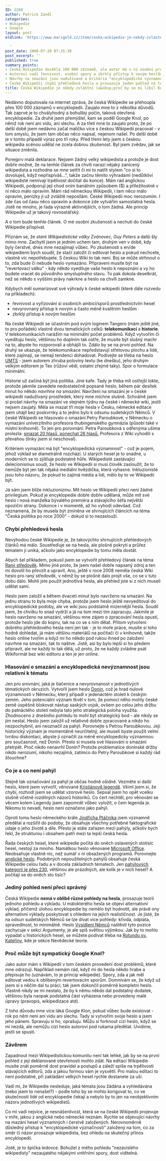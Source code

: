 ```yaml
---
ID: 2260
author: Patrick Zandl
categories:
- Wikipedie
- Google
layout: post
oldlink: 'https://www.marigold.cz/item/ceska-wikipedie-je-nekdy-zvlastni-a-proc-by-se-mi-libil-knol

  '
post_date: 2008-07-20 07:35:38
post_excerpt: ''
published: true
summary_points:
- Česká Wikipedie dosáhla 100 000 záznamů, ale autor má s ní osobní problémy.
- Autorovi vadí řevnivost, osobní spory a zbrklý přístup k novým heslům.
- Návrhy na smazání jsou nadužívané a kritéria "encyklopedické významnosti" nejasná.
- České Wikipedii chybí přehledová hesla a prosazuje jeden pohled na témata.
title: Česká Wikipedie je někdy zvláštní (a&nbsp;proč by se mi líbil Knol)
---
```


Nedávno doputovala na internet zpráva, že česká Wikipedie se přehoupla přes 100 000 záznamů v encyklopedii. Zaujalo mne to z několika důvodů. Tak zaprvé je to chvályhodný a bohulibý počin, taková otevřená encyklopedie. Za druhé jsem přemýšlel, kam se poděl Google Knol, po němž rok není ani vidu, ani slechu. A za třetí mne to zaujalo proto, že po delší době jsem nedávno začal maličko více s českou Wikipedií pracovat - v tom smyslu, že jsem tam občas něco napsal, nejenom našel. Po delší době je v tomto případě výraz pro tři roky. Před třemi lety jsem s českou wikipedia scénou udělal ne zcela dobrou zkušenost. Byl jsem zvědav, jak se situace změnila. 

Ponejprv malá deklarace. Nejsem žádný velký wikipedista a protože je dost dobře možné, že na tenhle článek za chvíli narazí nějaký zanícený wikipedista a rozhodne se mne setřít či mi to natřít stylem "co si to dovoluješ, když nepřispíváš...", takže začnu těmito výhradami (nedůtkliví wikipedisté nemívají trpělivost dočítat do konce). Mám rád anglickou Wikipedii, podporuji její chod oním banálním způsobem ($) a příležitostně v ní něco málo opravím. Mám rád německou Wikipedii, i tam něco málo opravím, penízky jí už zvláště neposílám. České Wikipedii moc nerozumím. I zde čas od času něco opravím a dokonce zde vytvářím samostatná hesla. Jistě ne mnoho, je řada výrazně aktivnějších, o tom žádná. Ale princip Wikipedie už je takový rovnostářský. 

A o tom bude tenhle článek. O mé osobní zkušenosti a nechuti do české Wikipedie přispívat. 

<!--more-->

Přiznám se, že<em> staré Wikipedistické války Zvánovec, Guy Peters</em> a další šly mimo mne. Zachytil jsem je jedním uchem tam, druhým ven v době, kdy byly čerstvé, dnes mne nezajímají vůbec. Po zkušenosti s en/de wikipediemi bych soudil, že stačí založit či editovat heslo a pokud nechcete, vlastně víc nepotřebujete. S českou Wiki to tak není. Boj se může strhnout o to, zda bude či nebude heslo vymazáno. Připraveni musíte být na "revertovací válku" - kdy někdo vyedituje vaše heslo k nepoznání a vy ho budete vracet do původního smysluplného stavu. To pak dokola desetkrát, než se někdo s vyššími právy nakrkne a heslo na chvíli zamkne.  

Kdybych měl sumarizovat své výhrady k české wikipedii (které dále rozvedu na příkladech):

<ul>
<li>řevnivost a vyřizování si osobních ambicí/sporů prostřednictvím hesel</li>
<li>nevyrovnaný přístup k novým a často méně kvalitním heslům</li>
<li>zbrklý přístup k novým heslům</li>
</ul>

Na české Wikipedii se účastním pod svým loginem Tangero (mám ještě jiné, to pro pořádek) vlastně dvou tematických celků: <strong>telekomunikací</strong> a <strong>historie</strong>. V telekomunikacích narážím na minimální počet problémů. Když vytvořím či vyedituju heslo, většinou ho doplním tak ostře, že musíte být slušný machr na to, abyste ho rozporovali a obhájili to. Zdálo by se na první pohled. Na druhý se ukazuje, že telekomunikace nepředstavují střetovou plochu a lidé, které zajímají, se nemají tendenci dohadovat. Podívejte se třeba na heslo <a href="http://cs.wikipedia.org/wiki/Universal_Mobile_Telecommunications_System">UMTS</a> - jsem autorem zhruba poloviny textu (ke dnešku), jeho druhým velkým editorem je Tex (růžoví vědí, ostatní zřejmě taky). Spor o formulace minimální.

Historie už začíná být jiná politika. Jiné kafe. Tady je třeba mít ostřejší lokte, protože jakmile zavedete nedostatečně popsané heslo, během pár desítek minut ho někdo <em>navrhne na smazání</em>. Navržení na smazání je v české wikipedii nadužívaný prostředek, který mne míchne slušně. Schválně jsem si prošel návrhy na smazání ve stejném týdnu na české i německé wiki, jestli nejsem zaujatý. Měla se mazat tři moje hesla v Česku, německé editace jsem uhájil bez poskvrnky a to jedno bylo k odsunu sudetských Němců. V české Wikipedii se hlasovalo o smazání Petry Paroubkové, v Německu o vymazání univerzitního profesora thubingenského gymnázia (působí také v místní knihovně). To jen pro porovnání. Petra Paroubková s odřenýma ušima prolezla: <a href="http://cs.wikipedia.org/wiki/Wikipedie:Hlasování_o_smazání/Petra_Paroubková">smazat 20 hlasů, ponechat 26 hlasů.</a> Profesora z Wiki vyhodili s převahou (linky jsem si neschoval).

Kritériem vymazání má být "encyklopedická významnost" - což je pojem, jehož výklad se diametrálně rozchází. U starých hesel je to snadné, u moderních se to zjišťuje podstatně hůře. Wikipedisté zastávající delecionismus soudí, že heslo ve Wikipedii si musí člověk zasloužit, že to nemůže být jen tak nějaká mediální hvězdička, která vyhasne. Inkluzionisté jsou toho názoru, že pokud to zajímá média a lidi, mělo by to ve Wikipedii být. 

Já sám jsem blíže inkluzionizmu. Mít heslo ve Wikipedii přeci není žádné privilegium. Pokud je encyklopedie dobře dobře udělaná, může mít své heslo i nová manželka bývalého premiéra a stávajícího šéfa největší opoziční strany. Dokonce i v momentě, až ho vyhodí odevšad. Což neznamená, že by musela být zmíněna ve shrnujících článcích na téma "Česká politika po roce 2000" - dokud si to nezaslouží. 

<h3>Chybí přehledová hesla</h3>

Nevýhodou české Wikipedie je, že takovýchto shrnujících přehledových článků má málo. Soustřeďuje se na hesla, ale plošné pokrytí a průřez tématem jí uniká, ačkoliv jako encyklopedie by tomu měla dostát. 

Abych šel příkladem, pokusil jsem se vytvořit přehledový článek na téma <a href="http://cs.wikipedia.org/wiki/Raný_středověk">Raný středověk</a>. Mimo jiné proto, že jsem našel dobře napsaný zdroj a ten mi dovolil ho převzít a upravit. Ano, ještě v roce 2008 neměla česká Wiki heslo pro raný středověk, v němž by se plošně dalo projít vše, co se v tuto dobu dálo. Mohli jste použít jednotlivá hesla, ale přehled jste si z nich museli udělat sami. 

Heslo jsem založil a během dvaceti minut bylo navrženo na smazání. Na jednu stranu to byla moje chyba, protože jsem heslo ještě nevyeditoval do encyklopedické podoby, ale ve wiki jsou podstatně mizernější hesla. Soudil jsem, že chvilku to snad vydrží a já na tom mezi tím zapracuju. Jakmile je heslo navrženo na smazání, většinou mne zájem o zpracování hesla opustí, protože heslo jde do kopru, tak na co se s ním dělat. Přitom vytvoření dobrého přehledového hesla není jen tak - je to moře práce, musíte si toho hodně dohledat, já mám většinu materiálů na počítači či v knihovně, takže heslo online tvořím a když mi ho někdo pod rukou ihned po založení navrhne na smazání, tak to naštve. Jistě, asi by bylo lepší si ho předem připravit, ale ne každý to tak dělá, už proto, že ne každý zvládne psát Wikiformát bez wiki editoru a ten je jen online. 

<h3>Hlasování o smazání a encyklopedická nevýznamnost jsou relativní k tématu</h3>

Jen pro srovnání, jaká je tlačenice a nevyrovnanost v jednotlivých tématických okruzích. Vytvořil jsem heslo <a href="http://cs.wikipedia.org/wiki/Donín_%28hrad%29">Donín</a>, což je hrad nulové významnosti v Německu, který připadl v jedenáctém století k českým zemím. Jeho potenciální význam tkvěl v tom, že pomocí něho mohly české země úspěšně blokovat nástup saských vojsk, ovšem po celou jeho držbu do patnáctého století nebyla tato jeho strategická poloha využita. Zhodnoceno z dnešního pohledu to mohl být strategický bod - ale nikdy se jím nestal. Heslo jsem založil už relativně dobře zpracované a nikdo ho nezpochybnil, ani neoznačil za pahýl. Porovnejte s Petrou Paroubkovou. Její historický význam je momentálně neurčitelný, ale museli byste použít velmi tvrdou diskontaci, abyste ji označili za méně encyklopedicky významnou pro současnost, než Donín. Přesto si musela své hlasování o smazání přetrpět. Proč nikdo nenavrhl Donín? Protože problematice donínské držby nikdo nerozumí, nikoho nezajímá, zatímco do Petry Paroubkové si každý rád šťouchne?

<h3>Co je a co není pahýl</h3>

Stejně tak označování za pahýl je občas hodně ošidné. Vezměte si další heslo, které jsem vytvořil, věnované <a href="http://cs.wikipedia.org/wiki/Kristiánova_legenda">Kristiánově legendě</a>. Všiml jsem si, že chybí, rozhodl jsem se udělat vzorové heslo. Sepsal jsem ho opět vcelku slušně včetně rozdílných názorů historiků. Co čert nechtěl, pro věnování se věcem kolem Legendy jsem zapomněl vůbec vyložit, o čem legenda je. Nikomu to nevadí, heslo není označeno jako pahýl. 

Oproti tomu heslo německého krále <a href="http://cs.wikipedia.org/wiki/Jindřich_I._Ptáčník">Jindřicha Ptáčníka</a> jsem významně předělal a rozšířil do podoby, že obsahuje všechny potřebné faktografické údaje o jeho životě a díle. Přesto je stále zařazen mezi pahýly, ačkoliv bych řekl, že strukturou i obsahem patří mezi ta lepší česká hesla. 

Řada českých hesel, které wikipedie počítá do oněch oslavených stotisíc hesel, nestojí za mnoho. Namátkou heslo věnované <a href="http://cs.wikipedia.org/wiki/Microsoft_Office">Microsoft Office</a>. Neobsahuje vlastně nic, než sumář v ní obsažených programů. Porovnejte <a href="http://en.wikipedia.org/wiki/Microsoft_Office">anglické heslo</a>. Podobných nepoužitelných pahýlů obsahuje česká Wikipedie celou řadu a v docela základních tématech. Jen <a href="http://cs.wikipedia.org/wiki/Kategorie:Kategorie_pahýlů">pahýlových kategorií je přes 230</a>, většinou ale prázdných, ale kolik je v nich hesel? A počítají se do oněch sto tisíc?

<h3>Jediný pohled není přeci správný</h3>

Česká Wikipedie <strong>nemá v oblibě různé pohledy na hesla</strong>, prosazuje teorii jednoho pohledu a výkladu. U málokterého hesla se objeví alternativní výklad, přičemž úlohou encyklopedie by nemělo být hodnotit, ale právě ony alternativní výklady poskytovat s ohledem na jejich realističnost. Je jisté, že na odsun sudetských Němců se lze dívat více pohledy: křivda, odplata, spravedlnost, to minimálně. Heslo <a href="http://cs.wikipedia.org/wiki/Vysídlení_Němců_z_Československa">Vysídlení Němců</a> naštěstí tyto pozice zachycuje v sekci Argumenty, je ale spíš světlou výjimkou. Jak by to mohlo vypadat u historických hesel, se můžete podívat třeba na <a href="http://cs.wikipedia.org/wiki/Rotunda_svaté_Kateřiny">Rotundu sv. Kateřiny</a>, kde je sekce Nevědecké teorie. 


<h3>Proč může být sympatický Google Knol?</h3>

Jako autor mám s Wikipedií v tom českém provedení dost problémů, které mne odrazují. Například nemám rád, když mi do hesla někdo hrabe a přepisuje ho (uznávám, to je princip wikipedie). Spory, zda a jak měl editovat vedou k oblíbeným revertovacím sporům. Domnívám se, že když už jsem si s něčím dal tu práci, tak jsem dokončil poměrně kompletní heslo. Vlastně nikdy se mi nestalo, že by k němu někdo dal podstatný dodatek, většinou byla naopak podstatná část vyházena nebo provedeny malé úpravy (pravopis, wikipedizace atd). 

Z toho důvodu mne více láká Google Klon, pokud vůbec bude existovat - rok po něm není ani vidu ani slechu. Tady si vytvořím svoje heslo a jsem jeho pánem. Spravuju si ho, oprašuju. Můžu si forknout cizí heslo, když se mi nezdá, ale nemůžu cizí heslo autorovi pod rukama předělat. Uvidíme, jestli se spustí. 

<h3>Závěrem</h3>

Zapadnout mezi Wikipedistickou komunitu není tak lehké, jak by se na první pohled z její deklarované otevřenosti mohlo zdát. Na editaci Wikipedie musíte znát poměrně dost pravidel a postupů a záleží spíše na trpělivosti stávajících editorů, zda a jakou formou vám je vysvětlí. Pro malou editaci to není podstatné, při zakládání velkých hesel rychle dostanete za uši.

Vadí mi, že Wikipedie nesleduje, jaká témata jsou žádána a vyhledávána (nebo jsem to nenašel?) - podle toho by se mohlo korigovat to, co ve skutečnosti lidé od encyklopedie čekají a nebylo by to jen na neobjektivním názoru jednotlivých wikipedistů.

Co mi vadí nejvíce, je nesnášenlivost, která se na české Wikipedii projevuje v míře, jakou z anglické nebo německé neznám. Rychle se objevující návrhy na mazání hesel významných i čerstvě založených. Nerovnoměrně důsledný přístup k "encyklopedické význačnosti" založený na tom, co za směr či názor prosazuje wikipedista, bez ohledu na skutečný přínos encyklopedii. 

Jistě, je to špička ledovce. Bohužel z mého pohledu "nezávislého wikipedisty" nezaujatého nějakými vnitřními spory, dost viditelná.
